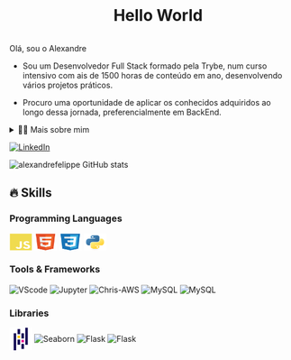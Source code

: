 <!--título-->
<div id="user-content-toc">
  <ul align="center">
    <summary><h1 style="display: inline-block">Hello World</h1></summary>
</div>

<!-- Presentation -->
<p>
  Olá, sou o Alexandre

  - Sou um Desenvolvedor Full Stack formado pela Trybe, num curso intensivo com ais de 1500 horas de conteúdo em ano, desenvolvendo vários projetos práticos.

  - Procuro uma oportunidade de aplicar os conhecidos adquiridos ao longo dessa jornada, preferencialmente em BackEnd.
</p>

<!-- Dropdown -->
<details>
  <summary>👨‍💻 Mais sobre mim</summary>

  - Estou em transição de carreira, tenho mais de 20 anos de mercado, trabalhei a maioria desse tempo em empresas de engenharia, no departamento de planejamento (muito trabalho com dados).

  - Hoje estou revisando meus projetos concluídos e revendo meus estudos.

  - Gosto de estar com a família, cozinhar e comer bem e de estudar.
</details>

<!-- Links -->
[![LinkedIn](https://img.shields.io/badge/LinkedIn-0077B5?style=for-the-badge&logo=linkedin&logoColor=white)](https://www.linkedin.com/in/alexandremfelippe/)

<!-- GithubStats -->
![alexandrefelippe GitHub stats](https://github-readme-stats.vercel.app/api?username=alexandrefelippe&show_icons=true&theme=dark)

## 🔥 Skills
<!-- Skills: Programming Languages -->
  <div style="flex-basis: 48%;">
    <h3>Programming Languages</h3>
    <img align="center" alt="Js" height="30" width="40" src="https://raw.githubusercontent.com/devicons/devicon/master/icons/javascript/javascript-plain.svg">
    <img align="center" alt="HTML" height="30" width="40" src="https://raw.githubusercontent.com/devicons/devicon/master/icons/html5/html5-original.svg">
    <img align="center" alt="CSS" height="30" width="40" src="https://raw.githubusercontent.com/devicons/devicon/master/icons/css3/css3-original.svg">
    <img align="center" alt="Python" height="30" width="40" src="https://raw.githubusercontent.com/devicons/devicon/master/icons/python/python-original.svg">
  </div>
  
  <!-- Skills: Tools & Frameworks -->
  <div style="flex-basis: 48%;">
    <h3>Tools & Frameworks</h3>
    <img align="center" alt="VScode" height="30" width="40" src="https://cdn.jsdelivr.net/gh/devicons/devicon/icons/vscode/vscode-original.svg">
    <img align="center" alt="Jupyter" height="30" width="40" src="https://img.shields.io/badge/React-20232A">
    <img align="center" alt="Chris-AWS" height="30" width="40" src="https://cdn.jsdelivr.net/gh/devicons/devicon/icons/git/git-original.svg">
    <img align="center" alt="MySQL" height="30" width="40" src="https://img.shields.io/badge/MySQL-00000F">
    <img align="center" alt="MySQL" height="30" width="40" src="https://img.shields.io/badge/MongoDB-4EA94B?">
  </div>
  
  <!-- Skills: Libraries -->
  <div style="flex-basis: 48%;">
    <h3>Libraries</h3>
    <img align="center" alt="Pandas" src="https://raw.githubusercontent.com/devicons/devicon/2ae2a900d2f041da66e950e4d48052658d850630/icons/pandas/pandas-original.svg" width="40" height="40"/>
    <img align="center" alt="Seaborn" src="https://img.shields.io/badge/Django-092E20" width="40" height="40"/>
    <img align="center" alt="Flask" src="https://img.shields.io/badge/Flask-000000" width="40" height="40"/>
    <img align="center" alt="Flask" src="https://github.com/pytest-dev/design/blob/081f06cd2d6cd742e68f593560a2e8c1802feb7c/pytest_logo/pytest_logo.svg" width="40" height="40"/>
  </div>
